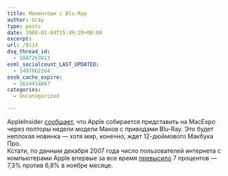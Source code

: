 ```yaml
---
title: Макинтоши с Blu-Ray
author: Gray
type: posts
date: 2008-01-04T15:49:29+00:00
excerpt:
url: /9114
dsq_thread_id:
  - 1807263013
esml_socialcount_LAST_UPDATED:
  - 1497062164
essb_cache_expire:
  - 1614414867
categories:
  - Uncategorized

---
```








AppleInsider <a href="http://www.appleinsider.com/article.php?id=3555" target="_blank">сообщает</a>, что Apple собирается представить на MacExpo через полторы недели модели Маков с приводами Blu-Ray. Это будет неплохая новинка &#8212; хотя мир, конечно, ждет 12-дюймового Макбука Про.  
Кстати, по данным декабря 2007 года число пользователей интернета с компьютерами Apple впервые за все время <a href="http://www.appleinsider.com/article.php?id=3550" target="_blank">превысило</a> 7 процентов &#8212; 7,3% против 6,8% в ноябре месяце.